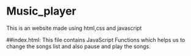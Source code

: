 # Music_player
This is an website made using html,css and javascript


##index.html:
	This file contains JavaScript Functions which helps us to change the songs list and also pause and play the songs.

